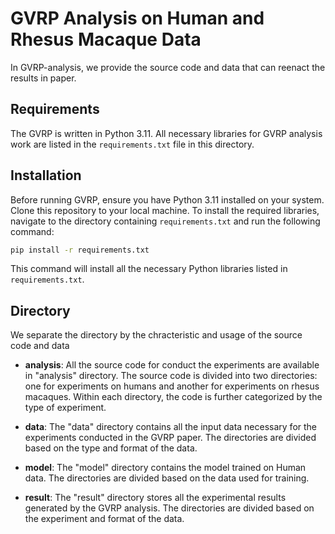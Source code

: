 # GVRP Analysis on Human and Rhesus Macaque Data

In GVRP-analysis, we provide the source code and data that can reenact the results in paper.

## Requirements

The GVRP is written in Python 3.11. All necessary libraries for GVRP analysis work are listed in the `requirements.txt` file in this directory.

## Installation

Before running GVRP, ensure you have Python 3.11 installed on your system. Clone this repository to your local machine. To install the required libraries, navigate to the directory containing `requirements.txt` and run the following command:

```bash
pip install -r requirements.txt
```

This command will install all the necessary Python libraries listed in `requirements.txt`.

## Directory

We separate the directory by the chracteristic and usage of the source code and data

- **analysis**: All the source code for conduct the experiments are available in "analysis" directory. The source code is divided into two directories: one for experiments on humans and another for experiments on rhesus macaques. Within each directory, the code is further categorized by the type of experiment.

- **data**: The "data" directory contains all the input data necessary for the experiments conducted in the GVRP paper. The directories are divided based on the type and format of the data.

- **model**: The "model" directory contains the model trained on Human data. The directories are divided based on the data used for training.

- **result**: The "result" directory stores all the experimental results generated by the GVRP analysis. The directories are divided based on the experiment and format of the data.